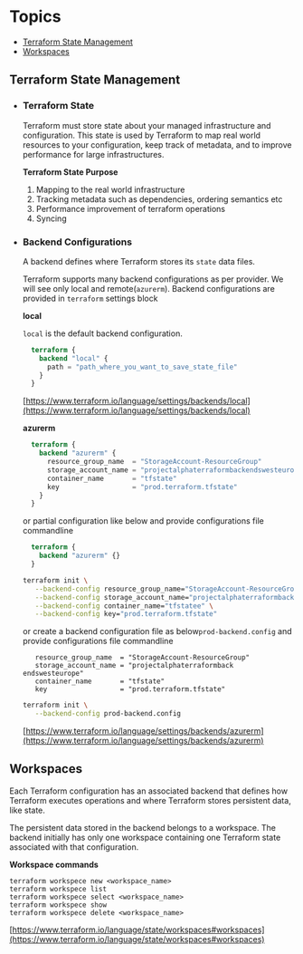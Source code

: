 # Topics

- [Terraform State Management](#terraform-state-management)
- [Workspaces](#workspaces)

## Terraform State Management
- ### Terraform State

  Terraform must store state about your managed infrastructure and configuration. This state is used by Terraform to map real world resources to your configuration, keep track of metadata, and to improve performance for large infrastructures.
  
  **Terraform State Purpose**
  1. Mapping to the real world infrastructure
  2. Tracking metadata such as dependencies, ordering semantics etc
  3. Performance improvement of terraform operations
  4. Syncing

- ### Backend Configurations
  A backend defines where Terraform stores its `state` data files.
  
  Terraform supports many backend configurations as per provider. We will see only local and remote(`azurerm`). 
  Backend configurations are provided in `terraform` settings block
  
  **local**
  
  `local` is the default backend configuration.
  ```terraform
    terraform {
      backend "local" {
        path = "path_where_you_want_to_save_state_file"
      }
    }
  ```
  [https://www.terraform.io/language/settings/backends/local](https://www.terraform.io/language/settings/backends/local)
  
  **azurerm**
  ```terraform
    terraform {
      backend "azurerm" {
        resource_group_name  = "StorageAccount-ResourceGroup"
        storage_account_name = "projectalphaterraformbackendswesteurope"
        container_name       = "tfstate"
        key                  = "prod.terraform.tfstate"
      }
    }
  ```
  or partial configuration like below and provide configurations file commandline
  ```terraform
    terraform {
      backend "azurerm" {}
    }
  ```
  ```bash
  terraform init \
     --backend-config resource_group_name="StorageAccount-ResourceGroup" \
     --backend-config storage_account_name="projectalphaterraformbackendswesteurope" \
     --backend-config container_name="tfstatee" \
     --backend-config key="prod.terraform.tfstate"
  ```
  or create a backend configuration file as below`prod-backend.config` and provide configurations file commandline
  ```config
     resource_group_name  = "StorageAccount-ResourceGroup"
     storage_account_name = "projectalphaterraformback endswesteurope"
     container_name       = "tfstate"
     key                  = "prod.terraform.tfstate"
  ```
  ```bash
  terraform init \
     --backend-config prod-backend.config
  ```
  [https://www.terraform.io/language/settings/backends/azurerm](https://www.terraform.io/language/settings/backends/azurerm)

## Workspaces
Each Terraform configuration has an associated backend that defines how Terraform executes operations and where Terraform stores persistent data, like state.

The persistent data stored in the backend belongs to a workspace. The backend initially has only one workspace containing one Terraform state associated with that configuration.

**Workspace commands**
```
terraform workspece new <workspace_name>
terraform workspece list
terraform workspece select <workspace_name>
terraform workspece show
terraform workspece delete <workspace_name>
```
[https://www.terraform.io/language/state/workspaces#workspaces](https://www.terraform.io/language/state/workspaces#workspaces)